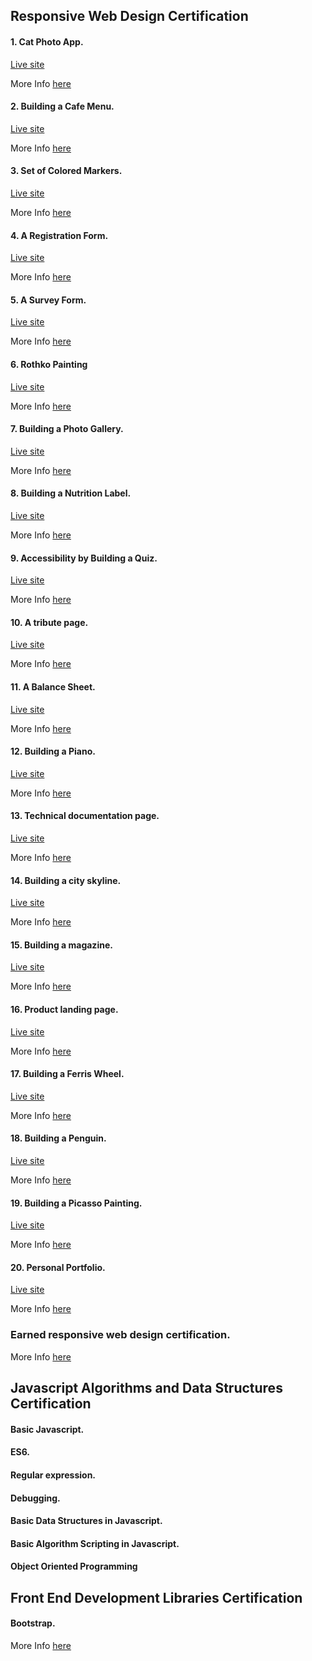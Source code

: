 ## Responsive Web Design Certification

#### 1. Cat Photo App.

[Live site](https://catphotoshop.netlify.app/)

More Info [here](./1.Responsive-Web-Design-Certification/1.Learn-HTML-by-Building-a-Cat-Photo-App/cat-photo-app.md)

#### 2. Building a Cafe Menu.

[Live site](https://campercafe-coffee-shop.netlify.app/)
 
More Info [here](./1.Responsive-Web-Design-Certification/2.Learn-CSS-by-Building-a-Cafe-Menu/cafe-menu.md)

#### 3. Set of Colored Markers. 

[Live site](https://color-pallete-markers.netlify.app/)

More Info [here](./1.Responsive-Web-Design-Certification/3.Learn-CSS-Colors-by-Building-a-Set-of-Colored-Markers/colored-markers.md)

#### 4. A Registration Form. 

[Live site](https://registration-form-info.netlify.app/)

More Info [here](./1.Responsive-Web-Design-Certification/4.Learn-HTML-Forms-by-Building-a-Registration-Form/registration-form.md)

#### 5. A Survey Form. 

[Live site](https://survey-form-info.netlify.app/)

More Info [here](./1.Responsive-Web-Design-Certification/5.survey-form/survey-form.md)

#### 6. Rothko Painting

[Live site](https://rothko-painting-pallete.netlify.app/)

More Info [here](./1.Responsive-Web-Design-Certification/6.rothko-painting/rothko-painting.md)

#### 7. Building a Photo Gallery. 

[Live site](https://photo-gallery-info.netlify.app/)

More Info [here](./1.Responsive-Web-Design-Certification/7.Photo-Gallery/photo-gallery.md)


#### 8. Building a Nutrition Label.

[Live site](https://nutrition-label-info.netlify.app/)

More Info [here](./1.Responsive-Web-Design-Certification/8.Nutrition-Label/nutrition-label.md)

#### 9. Accessibility by Building a Quiz. 

[Live site](https://building-quiz.netlify.app/)

More Info [here](./1.Responsive-Web-Design-Certification/9.Building-a-quiz/building-quiz.md)  

#### 10. A tribute page.    

[Live site](https://tribute-pages-info.netlify.app/)

More Info [here](./1.Responsive-Web-Design-Certification/10.Tribute-Page/tribute-page.md)

#### 11. A Balance Sheet.   

[Live site](https://balance-sheet-info.netlify.app/)

More Info [here](./1.Responsive-Web-Design-Certification/11.balance-sheet/balance-sheet.md)  

#### 12. Building a Piano.   

[Live site](https://piano-design.netlify.app/)

More Info [here](./1.Responsive-Web-Design-Certification/12.Learn-Responsive-Web-Design-by-Building-a-Piano/building-a-piano.md)  

#### 13. Technical documentation page. 

[Live site](https://technical-document-design.netlify.app/)

More Info [here](./1.Responsive-Web-Design-Certification/13.technical-documentation-page/technical-documentation.md) 

#### 14. Building a city skyline.  

[Live site](https://sky-cityline-design.netlify.app/)

More Info [here](./1.Responsive-Web-Design-Certification/14.CSS-Variables-by-Building-a-City-Skyline/city-skyline.md)


#### 15. Building a magazine. 

[Live site](https://building-magazine.netlify.app/)

More Info [here](./1.Responsive-Web-Design-Certification/15.CSS-grid-by-building-a-magazine/magazine.md)

#### 16. Product landing page. 

[Live site](https://product-landing-page-info.netlify.app/)

More Info [here](./1.Responsive-Web-Design-Certification/16.product-landing-page/landing-page.md) 


#### 17. Building a Ferris Wheel.  

[Live site](https://ferris-wheel-design.netlify.app/)

More Info [here](./1.Responsive-Web-Design-Certification/17.CSS-animation-by-building-a-Ferris-Wheel/ferris-wheel.md)


#### 18. Building a Penguin.

[Live site](https://penguin-design.netlify.app/)

More Info [here](./1.Responsive-Web-Design-Certification/18.CSS-transforms-by-building-a-penguin/building-a-penguin.md)


#### 19. Building a Picasso Painting.   

[Live site](https://picasso-painting-design.netlify.app/)

More Info [here](./1.Responsive-Web-Design-Certification/19.Learn-Intermediate-CSS-by-Building-a-Picasso-Painting/picasso-painting.md)


#### 20. Personal Portfolio.  

[Live site](https://personal-portfolio-website-info.netlify.app/)

More Info [here](./1.Responsive-Web-Design-Certification/20.Personal-Portfolio-Website/portfolio.md)   

 
### Earned responsive web design certification.   

More Info [here](./Responsive-Web-Design-Certification/Day-17-Earned-Responsive-Web-Design-Certification/Day-17.md)  


## Javascript Algorithms and Data Structures Certification

#### Basic Javascript.  
#### ES6.
#### Regular expression.
#### Debugging.
#### Basic Data Structures in Javascript.
#### Basic Algorithm Scripting in Javascript.
#### Object Oriented Programming


## Front End Development Libraries Certification

#### Bootstrap. 

More Info [here](./4.Front-End-Development-Libraries-Certification/1.Bootstrap/bootstrap.md)   


